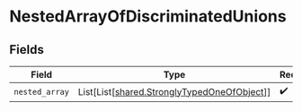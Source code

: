 # NestedArrayOfDiscriminatedUnions


## Fields

| Field                                                                                          | Type                                                                                           | Required                                                                                       | Description                                                                                    |
| ---------------------------------------------------------------------------------------------- | ---------------------------------------------------------------------------------------------- | ---------------------------------------------------------------------------------------------- | ---------------------------------------------------------------------------------------------- |
| `nested_array`                                                                                 | List[List[[shared.StronglyTypedOneOfObject](../../models/shared/stronglytypedoneofobject.md)]] | :heavy_check_mark:                                                                             | N/A                                                                                            |